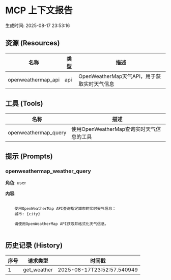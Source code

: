 # MCP 上下文报告

生成时间: 2025-08-17 23:53:16

## 资源 (Resources)

| 名称 | 类型 | 描述 |
|------|------|------|
| openweathermap_api | api | OpenWeatherMap天气API，用于获取实时天气信息 |

## 工具 (Tools)

| 名称 | 描述 |
|------|------|
| openweathermap_query | 使用OpenWeatherMap查询实时天气信息的工具 |

## 提示 (Prompts)

### openweathermap_weather_query

**角色**: user

**内容**:
```

    使用OpenWeatherMap API查询指定城市的实时天气信息：
    城市: {city}
    
    请使用OpenWeatherMap API获取并格式化天气信息。
    
```


## 历史记录 (History)

| 序号 | 请求类型 | 时间戳 |
|------|----------|--------|
| 1 | get_weather | 2025-08-17T23:52:57.540949 |
